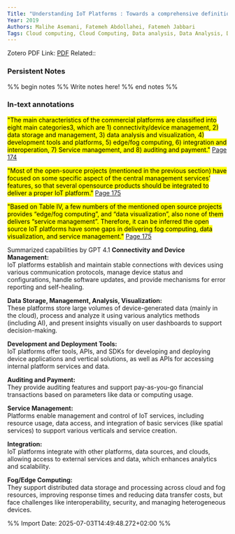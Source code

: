 ```yaml
---
Title: "Understanding IoT Platforms : Towards a comprehensive definition and main characteristic description" 
Year: 2019 
Authors: Malihe Asemani, Fatemeh Abdollahei, Fatemeh Jabbari 
Tags: Cloud computing, Cloud Computing, Data analysis, Data Analysis, Data visualization, fog computing, gelesen, Internet of Things, Internet Of Things, IoT platform, Logic gates, opensource, Security, Tools
---
```

Zotero PDF Link: [PDF](zotero://select/library/items/YMRVAFF6) 
Related::  

### Persistent Notes 
%% begin notes %% 
Write notes here! 
 %% end notes %% 

### In-text annotations 

 <mark class="hltr-yellow">"The main characteristics of the commercial platforms are  classified into eight main categories3, which are 1)  connectivity/device management, 2) data storage and  management, 3) data analysis and visualization, 4) development tools and platforms, 5) edge/fog computing, 6)  integration and interoperation, 7) Service management, and 8)  auditing and payment."</mark> [Page 174](zotero://open-pdf/library/items/YMRVAFF6?page=174&annotation=SPIPSFQZ) 
 
 
 <mark class="hltr-yellow">"Most of the open-source projects (mentioned in the  previous section) have focused on some specific aspect of the  central management services’ features, so that several opensource products should be integrated to deliver a proper IoT  platform."</mark> [Page 175](zotero://open-pdf/library/items/YMRVAFF6?page=175&annotation=D2EBT9XL) 
 
 
 <mark class="hltr-yellow">"Based on Table IV, a few numbers of the mentioned open  source projects provides “edge/fog computing”, and “data  visualization”, also none of them delivers “service  management”. Therefore, it can be inferred the open source  IoT platforms have some gaps in delivering fog computing,  data visualization, and service management."</mark> [Page 175](zotero://open-pdf/library/items/YMRVAFF6?page=175&annotation=B38XVP5A) 

Summarized capabilities by GPT 4.1
**Connectivity and Device Management:**  
IoT platforms establish and maintain stable connections with devices using various communication protocols, manage device status and configurations, handle software updates, and provide mechanisms for error reporting and self-healing.

**Data Storage, Management, Analysis, Visualization:**  
These platforms store large volumes of device-generated data (mainly in the cloud), process and analyze it using various analytics methods (including AI), and present insights visually on user dashboards to support decision-making.

**Development and Deployment Tools:**  
IoT platforms offer tools, APIs, and SDKs for developing and deploying device applications and vertical solutions, as well as APIs for accessing internal platform services and data.

**Auditing and Payment:**  
They provide auditing features and support pay-as-you-go financial transactions based on parameters like data or computing usage.

**Service Management:**  
Platforms enable management and control of IoT services, including resource usage, data access, and integration of basic services (like spatial services) to support various verticals and service creation.

**Integration:**  
IoT platforms integrate with other platforms, data sources, and clouds, allowing access to external services and data, which enhances analytics and scalability.

**Fog/Edge Computing:**  
They support distributed data storage and processing across cloud and fog resources, improving response times and reducing data transfer costs, but face challenges like interoperability, security, and managing heterogeneous devices.
 


%% Import Date: 2025-07-03T14:49:48.272+02:00 %%
